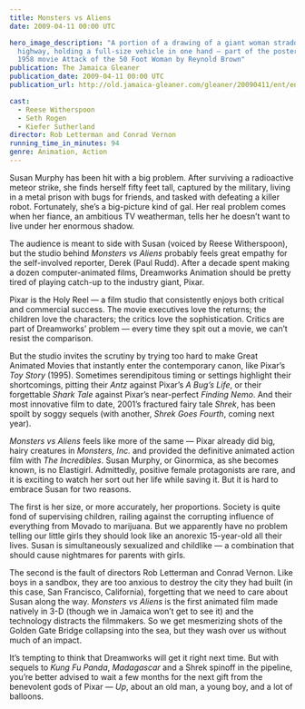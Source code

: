 ```yaml
---
title: Monsters vs Aliens
date: 2009-04-11 00:00 UTC

hero_image_description: "A portion of a drawing of a giant woman straddling a
  highway, holding a full-size vehicle in one hand — part of the poster for the
  1958 movie Attack of the 50 Foot Woman by Reynold Brown"
publication: The Jamaica Gleaner
publication_date: 2009-04-11 00:00 UTC
publication_url: http://old.jamaica-gleaner.com/gleaner/20090411/ent/ent4.html

cast:
  - Reese Witherspoon
  - Seth Rogen
  - Kiefer Sutherland
director: Rob Letterman and Conrad Vernon
running_time_in_minutes: 94
genre: Animation, Action
---
```


Susan Murphy has been hit with a big problem. After surviving a radioactive
meteor strike, she finds herself fifty feet tall, captured by the military,
living in a metal prison with bugs for friends, and tasked with defeating a
killer robot. Fortunately, she’s a big-picture kind of gal. Her real problem
comes when her fiance, an ambitious TV weatherman, tells her he doesn’t want to
live under her enormous shadow.

The audience is meant to side with Susan (voiced by Reese Witherspoon), but the
studio behind _Monsters vs Aliens_ probably feels great empathy for the
self-involved reporter, Derek (Paul Rudd). After a decade spent making a dozen
computer-animated films, Dreamworks Animation should be pretty tired of playing
catch-up to the industry giant, Pixar.

Pixar is the Holy Reel — a film studio that consistently enjoys both critical
and commercial success. The movie executives love the returns; the children love
the characters; the critics love the sophistication. Critics are part of
Dreamworks’ problem — every time they spit out a movie, we can’t resist the
comparison.

But the studio invites the scrutiny by trying too hard to make Great Animated
Movies that instantly enter the contemporary canon, like Pixar’s _Toy Story_
(1995). Sometimes serendipitous timing or settings highlight their shortcomings,
pitting their _Antz_ against Pixar’s _A Bug’s Life_, or their forgettable _Shark
Tale_ against Pixar’s near-perfect _Finding Nemo_. And their most innovative
film to date, 2001’s fractured fairy tale _Shrek_, has been spoilt by soggy
sequels (with another, _Shrek Goes Fourth_, coming next year).

_Monsters vs Aliens_ feels like more of the same — Pixar already did big, hairy
creatures in _Monsters, Inc._ and provided the definitive animated action film
with _The Incredibles_. Susan Murphy, or Ginormica, as she becomes known, is no
Elastigirl. Admittedly, positive female protagonists are rare, and it is
exciting to watch her sort out her life while saving it. But it is hard to
embrace Susan for two reasons.

The first is her size, or more accurately, her proportions. Society is quite
fond of supervising children, railing against the corrupting influence of
everything from Movado to marijuana. But we apparently have no problem telling
our little girls they should look like an anorexic 15-year-old all their lives.
Susan is simultaneously sexualized and childlike — a combination that should
cause nightmares for parents with girls.

The second is the fault of directors Rob Letterman and Conrad Vernon. Like boys
in a sandbox, they are too anxious to destroy the city they had built (in this
case, San Francisco, California), forgetting that we need to care about Susan
along the way. _Monsters vs Aliens_ is the first animated film made natively in
3-D (though we in Jamaica won’t get to see it) and the technology distracts the
filmmakers. So we get mesmerizing shots of the Golden Gate Bridge collapsing
into the sea, but they wash over us without much of an impact.

It’s tempting to think that Dreamworks will get it right next time. But with
sequels to _Kung Fu Panda_, _Madagascar_ and a Shrek spinoff in the pipeline,
you’re better advised to wait a few months for the next gift from the benevolent
gods of Pixar — _Up_, about an old man, a young boy, and a lot of balloons.
